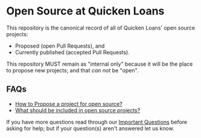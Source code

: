 # Open Source at Quicken Loans
[top]: #oss-projects-and-proposals

This repository is the canonical record of all of Quicken Loans' open source
projects:

  - Proposed (open Pull Requests), and
  - Currently published (accepted Pull Requests).

This repository MUST remain as "internal only" because it will be the place to
propose new projects; and that *can not* be "open".


## FAQs

  - [How to Propose a project for open source?](PROPOSAL.md)
  - [What should be included in open source projects?](STRUCTURE.md)

If you have more questions read through our [Important Questions] before asking
for help; but if your question(s) aren't answered let us know.


[Important Questions]: QUESTIONS.md
